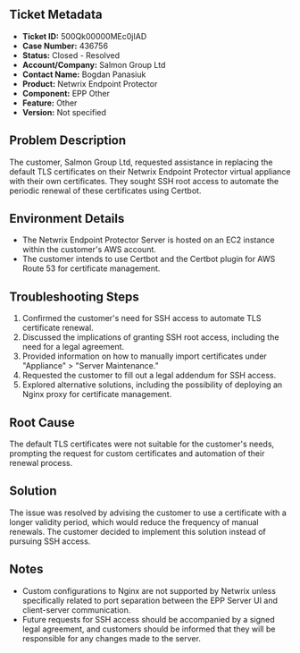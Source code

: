## Ticket Metadata
- **Ticket ID:** 500Qk00000MEc0jIAD
- **Case Number:** 436756
- **Status:** Closed - Resolved
- **Account/Company:** Salmon Group Ltd
- **Contact Name:** Bogdan Panasiuk
- **Product:** Netwrix Endpoint Protector
- **Component:** EPP Other
- **Feature:** Other
- **Version:** Not specified

## Problem Description
The customer, Salmon Group Ltd, requested assistance in replacing the default TLS certificates on their Netwrix Endpoint Protector virtual appliance with their own certificates. They sought SSH root access to automate the periodic renewal of these certificates using Certbot.

## Environment Details
- The Netwrix Endpoint Protector Server is hosted on an EC2 instance within the customer's AWS account.
- The customer intends to use Certbot and the Certbot plugin for AWS Route 53 for certificate management.

## Troubleshooting Steps
1. Confirmed the customer's need for SSH access to automate TLS certificate renewal.
2. Discussed the implications of granting SSH root access, including the need for a legal agreement.
3. Provided information on how to manually import certificates under "Appliance" > "Server Maintenance."
4. Requested the customer to fill out a legal addendum for SSH access.
5. Explored alternative solutions, including the possibility of deploying an Nginx proxy for certificate management.

## Root Cause
The default TLS certificates were not suitable for the customer's needs, prompting the request for custom certificates and automation of their renewal process.

## Solution
The issue was resolved by advising the customer to use a certificate with a longer validity period, which would reduce the frequency of manual renewals. The customer decided to implement this solution instead of pursuing SSH access.

## Notes
- Custom configurations to Nginx are not supported by Netwrix unless specifically related to port separation between the EPP Server UI and client-server communication.
- Future requests for SSH access should be accompanied by a signed legal agreement, and customers should be informed that they will be responsible for any changes made to the server.